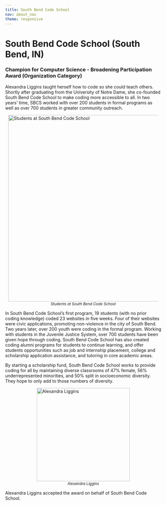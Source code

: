 ```yaml
---
title: South Bend Code School
nav: about_nav
theme: responsive
---
```


<a id="top"></a>

# South Bend Code School (South Bend, IN)

### Champion for Computer Science - Broadening Participation Award (Organization Category)

Alexandra Liggins taught herself how to code so she could teach others. Shortly after graduating from the University of Notre Dame, she co-founded South Bend Code School to make coding more accessible to all. In two years’ time, SBCS worked with over 200 students in formal programs as well as over 700 students in greater community outreach.

<figure style="margin:10px">
  <img src="/images/awards/fit-600/sbcs_students.jpg" style="display:block;margin:0 auto" width="600" alt="Students at South Bend Code School" />
  <figcaption style="text-align:center;font-style:italic;font-size:12px">
    Students at South Bend Code School
  </figcaption>
</figure>

In South Bend Code School’s first program, 19 students (with no prior coding knowledge) coded 23 websites in five weeks. Four of their websites were civic applications, promoting non-violence in the city of South Bend. Two years later, over 200 youth were coding in the formal program. Working with students in the Juvenile Justice System, over 700 students have been given hope through coding. South Bend Code School has also created coding alumni programs for students to continue learning, and offer students opportunities such as job and internship placement, college and scholarship application assistance, and tutoring in core academic areas.

By starting a scholarship fund, South Bend Code School works to provide coding for all by maintaining diverse classrooms of 47% female, 56% underrepresented minorities, and 50% split in socioeconomic diversity. They hope to only add to those numbers of diversity.

<figure style="margin:10px">
  <img src="/images/awards/fit-300/sbcs_rep_alex_liggins.jpg" style="display:block;margin:0 auto" width=300 alt="Alexandra Liggins" />
  <figcaption style="text-align:center;font-style:italic;font-size:12px">Alexandra Liggins</figcaption>
</figure>

Alexandra Liggins accepted the award on behalf of South Bend Code School.
